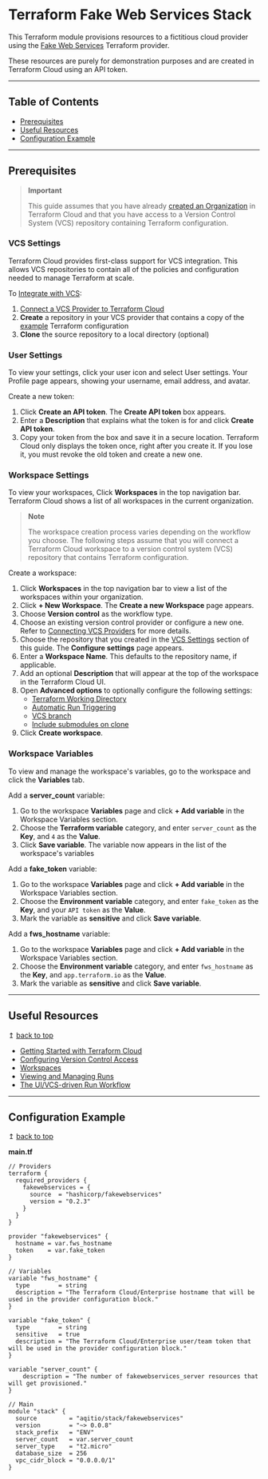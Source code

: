 # Terraform Fake Web Services Stack

This Terraform module provisions resources to a fictitious cloud provider using the [Fake Web Services](https://github.com/hashicorp/terraform-provider-fakewebservices) Terraform provider.

These resources are purely for demonstration purposes and are created in Terraform Cloud using an API token.

---

## Table of Contents
- [Prerequisites](#prerequisites)
- [Useful Resources](#useful-resources)
- [Configuration Example](#configuration-example)

---

## Prerequisites

> **Important**
>
>This guide assumes that you have already [created an Organization](https://www.terraform.io/cloud-docs/users-teams-organizations/organizations#creating-organizations) in Terraform Cloud and that you have access to a Version Control System (VCS) repository containing Terraform configuration.

### VCS Settings
Terraform Cloud provides first-class support for VCS integration. This allows VCS repositories to contain all of the policies and configuration needed to manage Terraform at scale.

To [Integrate with VCS](https://www.terraform.io/docs/cloud/getting-started/policies.html#integrating-with-vcs):

1. [Connect a VCS Provider to Terraform Cloud](https://www.terraform.io/docs/cloud/vcs/index.html)
2. **Create** a repository in your VCS provider that contains a copy of the [example](./example/) Terraform configuration
3. **Clone** the source repository to a local directory (optional)

### User Settings
To view your settings, click your user icon and select User settings. Your Profile page appears, showing your username, email address, and avatar.

Create a new token:

1. Click **Create an API token**. The **Create API token** box appears.
2. Enter a **Description** that explains what the token is for and click **Create API token**.
3. Copy your token from the box and save it in a secure location. Terraform Cloud only displays the token once, right after you create it. If you lose it, you must revoke the old token and create a new one.

### Workspace Settings
To view your workspaces, Click **Workspaces** in the top navigation bar. Terraform Cloud shows a list of all workspaces in the current organization.

> **Note**
>
>The workspace creation process varies depending on the workflow you choose. The following steps assume that you will connect a Terraform Cloud workspace to a version control system (VCS) repository that contains Terraform configuration.

Create a workspace:

1. Click **Workspaces** in the top navigation bar to view a list of the workspaces within your organization.
2. Click **+ New Workspace**. The **Create a new Workspace** page appears.
3. Choose **Version control** as the workflow type.
4. Choose an existing version control provider or configure a new one. Refer to [Connecting VCS Providers](https://www.terraform.io/cloud-docs/vcs) for more details.
5. Choose the repository that you created in the [VCS Settings](#vcs-settings) section of this guide. The **Configure settings** page appears.
6. Enter a **Workspace Name**. This defaults to the repository name, if applicable.
7. Add an optional **Description** that will appear at the top of the workspace in the Terraform Cloud UI.
8. Open **Advanced options** to optionally configure the following settings:
    - [Terraform Working Directory](https://www.terraform.io/cloud-docs/workspaces/settings#terraform-working-directory)
    - [Automatic Run Triggering](https://www.terraform.io/cloud-docs/workspaces/settings/vcs#automatic-run-triggering)
    - [VCS branch](https://www.terraform.io/cloud-docs/workspaces/settings/vcs#vcs-branch)
    - [Include submodules on clone](https://www.terraform.io/cloud-docs/workspaces/settings/vcs#include-submodules-on-clone)
9. Click **Create workspace**.

### Workspace Variables
To view and manage the workspace's variables, go to the workspace and click the **Variables** tab.

Add a **server_count** variable:

1. Go to the workspace **Variables** page and click **+ Add variable** in the Workspace Variables section.
2. Choose the **Terraform variable** category, and enter `server_count` as the **Key**, and `4` as the **Value**.
3. Click **Save variable**. The variable now appears in the list of the workspace's variables

Add a **fake_token** variable:

1. Go to the workspace **Variables** page and click **+ Add variable** in the Workspace Variables section.
2. Choose the **Environment variable** category, and enter `fake_token` as the **Key**, and your `API token` as the **Value**.
3. Mark the variable as **sensitive** and click **Save variable**.

Add a **fws_hostname** variable:

1. Go to the workspace **Variables** page and click **+ Add variable** in the Workspace Variables section.
2. Choose the **Environment variable** category, and enter `fws_hostname` as the **Key**, and `app.terraform.io` as the **Value**.
3. Mark the variable as **sensitive** and click **Save variable**.

---

## Useful Resources

↥ [back to top](#table-of-contents)

- [Getting Started with Terraform Cloud](https://www.terraform.io/docs/cloud/getting-started/index.html)
- [Configuring Version Control Access](https://www.terraform.io/docs/cloud/getting-started/vcs.html)
- [Workspaces](https://www.terraform.io/cloud-docs/workspaces#workspaces)
- [Viewing and Managing Runs](https://www.terraform.io/cloud-docs/run/manage)
- [The UI/VCS-driven Run Workflow](https://www.terraform.io/cloud-docs/run/ui)

---

## Configuration Example

↥ [back to top](#table-of-contents)

**main.tf**
```hcl
// Providers
terraform {
  required_providers {
    fakewebservices = {
      source  = "hashicorp/fakewebservices"
      version = "0.2.3"
    }
  }
}

provider "fakewebservices" {
  hostname = var.fws_hostname
  token    = var.fake_token
}

// Variables
variable "fws_hostname" {
  type        = string
  description = "The Terraform Cloud/Enterprise hostname that will be used in the provider configuration block."
}

variable "fake_token" {
  type        = string
  sensitive   = true
  description = "The Terraform Cloud/Enterprise user/team token that will be used in the provider configuration block."
}

variable "server_count" {
    description = "The number of fakewebservices_server resources that will get provisioned."
}

// Main
module "stack" {
  source         = "aqitio/stack/fakewebservices"
  version        = "~> 0.0.8"
  stack_prefix   = "ENV"
  server_count   = var.server_count
  server_type    = "t2.micro"
  database_size  = 256
  vpc_cidr_block = "0.0.0.0/1"
}

